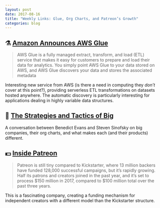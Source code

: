 ```yaml
---
layout: post
date: 2017-08-16
title: "Weekly Links: Glue, Org Charts, and Patreon’s Growth"
categories: blog
---
```


## ⚗️ [Amazon Announces AWS Glue](https://aws.amazon.com/glue/ "Amazon announces Glue")

> AWS Glue is a fully managed extract, transform, and load (ETL) service that makes it easy for customers to prepare and load their data for analytics. You simply point AWS Glue to your data stored on AWS, and AWS Glue discovers your data and stores the associated metadata

Interesting new service from AWS (is there a need in computing they _don’t_ cover at this point?), providing serverless ETL transformations on datasets hosted anywhere. The automatic discovery is particularly interesting for applications dealing in highly variable data structures.

## 🏢 [The Strategies and Tactics of Big](https://overcast.fm/+BlzFeGp2I)

A conversation between Benedict Evans and Steven Sinofsky on big companies, their org charts, and what makes each (and their products) different.

## 💵 [Inside Patreon](https://www.theverge.com/2017/8/3/16084248/patreon-profile-jack-conte-crowdfunding-art-politics-culture)

> Patreon is still tiny compared to Kickstarter, where 13 million backers have funded 128,000 successful campaigns, but it’s rapidly growing. Half its patrons and creators joined in the past year, and it’s set to process $150 million in 2017, compared to $100 million total over the past three years.

This is a fascinating company, creating a funding mechanism for independent creators with a different model than the Kickstarter structure.

